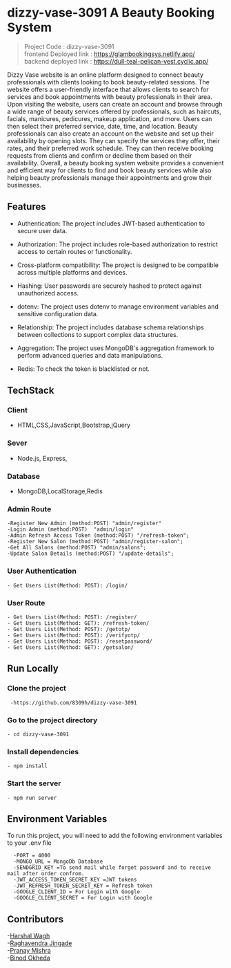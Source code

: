 # dizzy-vase-3091  A Beauty Booking System

> Project Code : dizzy-vase-3091<br/>
> frontend Deployed link :  https://glambookingsys.netlify.app/ <br/>
> backend deployed link :  https://dull-teal-pelican-vest.cyclic.app/  <br/>

Dizzy Vase website is an online platform designed to connect beauty professionals with clients looking to book beauty-related sessions. The website offers a user-friendly interface that allows clients to search for services and book appointments with beauty professionals in their area.
Upon visiting the website, users can create an account and browse through a wide range of beauty services offered by professionals, such as haircuts, facials, manicures, pedicures, makeup application, and more. Users can then select their preferred service, date, time, and location.
Beauty professionals can also create an account on the website and set up their availability by opening slots. They can specify the services they offer, their rates, and their preferred work schedule. They can then receive booking requests from clients and confirm or decline them based on their availability.
Overall, a beauty booking system website provides a convenient and efficient way for clients to find and book beauty services while also helping beauty professionals manage their appointments and grow their businesses.


## Features

 - Authentication: The project includes JWT-based authentication to secure user data.
 - Authorization: The project includes role-based authorization to restrict access to certain routes or functionality.
 - Cross-platform compatibility: The project is designed to be compatible across multiple platforms and devices.

 - Hashing: User passwords are securely hashed to protect against unauthorized access.
 - dotenv: The project uses dotenv to manage environment variables and sensitive configuration data.
 - Relationship: The project includes database schema relationships between collections to support complex data structures.
 - Aggregation: The project uses MongoDB's aggregation framework to perform advanced queries and data manipulations.
 - Redis: To check the token is blacklisted or not.
 
 ## TechStack
 
 ### Client
 - HTML,CSS,JavaScript,Bootstrap,jQuery
 
 ### Sever 
 - Node.js, Express,
 
 ### Database
 - MongoDB,LocalStorage,Redis

### Admin Route
    -Register New Admin (method:POST) "admin/register"
    -Login Admin (method:POST)  "admin/login"
    -Admin Refresh Access Token (method:POST) "/refresh-token";
    -Register New Salon (method:POST) "admin/register-salon";
    -Get All Salons (method:POST) "admin/salons";
    -Update Salon Details (method:POST) "/update-details";
    
### User Authentication
    - Get Users List(Method: POST): /login/
   
 ### User Route
    - Get Users List(Method: POST): /register/
    - Get Users List(Method: GET): /refresh-token/
    - Get Users List(Method: POST): /getotp/
    - Get Users List(Method: POST): /verifyotp/
    - Get Users List(Method: POST): /resetpassword/
    - Get Users List(Method: GET): /getsalon/
  
  
  
  ## Run Locally
 ### Clone the project
     -https://github.com/8309h/dizzy-vase-3091 

### Go to the project directory
    - cd dizzy-vase-3091
    
### Install dependencies

    - npm install

### Start the server
    - npm run server
    
## Environment Variables
 To run this project, you will need to add the following environment variables to your .env file

      -PORT = 4000
      -MONGO_URL = MongoDb Database
      -SENDGRID_KEY =To send mail while forget password and to receive mail after order confrom.
      -JWT_ACCESS_TOKEN_SECRET_KEY =JWT tokens
      -JWT_REFRESH_TOKEN_SECRET_KEY = Refresh token
      -GOOGLE_CLIENT_ID = For Login with Google 
      -GOOGLE_CLIENT_SECRET = For Login with Google 


## Contributors
-[Harshal Wagh](https://github.com/8309h) <br/>
-[Raghavendra Jingade](https://github.com/JRaghu842) <br/>
-[Pranay Mishra](https://github.com/THEPRANAYMISHRA) <br/>
-[Binod Okheda](https://github.com/BinodOkheda) 


